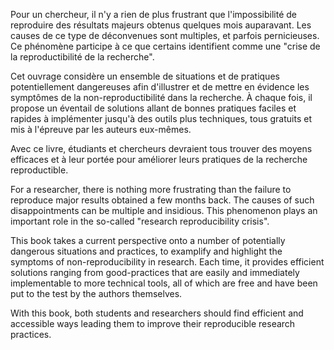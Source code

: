 Pour un chercheur, il n'y a rien de plus frustrant que l'impossibilité de
reproduire des résultats majeurs obtenus quelques mois auparavant. Les causes
de ce type de déconvenues sont multiples, et parfois pernicieuses. Ce phénomène
participe à ce que certains identifient comme une "crise de la reproductibilité
de la recherche".

Cet ouvrage considère un ensemble de situations et de pratiques potentiellement
dangereuses afin d'illustrer et de mettre en évidence les symptômes de la non-reproductibilité dans la recherche. À chaque fois, il propose un éventail
de solutions allant de bonnes pratiques faciles et rapides à implémenter
jusqu'à des outils plus techniques, tous gratuits et mis à l'épreuve par les
auteurs eux-mêmes.

Avec ce livre, étudiants et chercheurs devraient tous trouver des moyens
efficaces et à leur portée pour améliorer leurs pratiques de la recherche
reproductible.



For a researcher, there is nothing more frustrating than the failure to
reproduce major results obtained a few months back. The causes of such
disappointments can be multiple and insidious. This phenomenon plays an
important role in the so-called "research reproducibility crisis".

This book takes a current perspective onto a number of potentially dangerous
situations and practices, to examplify and highlight the symptoms of
non-reproducibility in research. Each time, it provides efficient solutions
ranging from good-practices that are easily and immediately implementable to
more technical tools, all of which are free and have been put to the test by
the authors themselves.

With this book, both students and researchers should find efficient and
accessible ways leading them to improve their reproducible research practices.
